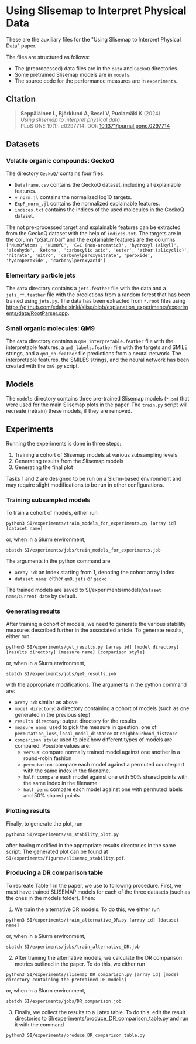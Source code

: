 # Using Slisemap to Interpret Physical Data

These are the auxiliary files for the "Using Slisemap to Interpret Physical Data" paper.

The files are structured as follows:

- The (preprocessed) data files are in the `data` and `GeckoQ` directories.
- Some pretrained Slisemap models are in `models`.
- The source code for the performance measures are in `experiments`.


## Citation

>  __Seppäläinen L, Björklund A, Besel V, Puolamäki K__ (2024)  
>  *Using slisemap to interpret physical data*.  
>  PLoS ONE 19(1): e0297714. DOI: [10.1371/journal.pone.0297714](https://doi.org/10.1371/journal.pone.0297714)


## Datasets

### Volatile organic compounds: GeckoQ

The directory `GeckoQ/` contains four files:

- `Dataframe.csv` contains the GeckoQ dataset, including all explainable features.
- `y_norm.jl` contains the normalized log10 targets.
- `ExpF_norm_.jl` contains the normalized explainable features.
- `indices.txt` contains the indices of the used molecules in the GeckoQ dataset.

The not pre-processed target and explainable features can be extracted from the GeckoQ dataset with the help of `indices.txt`. The targets are in the column "pSat_mbar" and the explainable features are the columns `['NumOfAtoms', 'NumOfC', 'C=C (non-aromatic)', 'hydroxyl (alkyl)', 'aldehyde', 'ketone', 'carboxylic acid', 'ester', 'ether (alicyclic)', 'nitrate', 'nitro', 'carbonylperoxynitrate', 'peroxide', 'hydroperoxide', 'carbonylperoxyacid']`

### Elementary particle jets

The `data` directory contains a `jets.feather` file with the data and a `jets_rf.feather` file with the predictions from a random forest that has been trained using `jets.py`. The data has been extracted from `*.root` files using https://github.com/edahelsinki/slise/blob/explanation_experiments/experiments/data/RootParser.cpp.

### Small organic molecules: QM9

The `data` directory contains a `qm9_interpretable.feather` file with the interpretable features, a `qm9_labels.feather` file with the targets and SMILE strings, and a `qm9_nn.feather` file predictions from a neural network. The interpretable features, the SMILES strings, and the neural network has been created with the `qm9.py` script.

## Models

The `models` directory contains three pre-trained Slisemap models (`*.sm`) that were used for the main Slisemap plots in the paper. The `train.py` script will recreate (retrain) these models, if they are removed.

## Experiments

Running the experiments is done in three steps:
1. Training a cohort of Slisemap models at various subsampling levels
2. Generating results from the Slisemap models
3. Generating the final plot

Tasks 1 and 2 are designed to be run on a Slurm-based environment and may require slight modifications to be run in other configurations.

### Training subsampled models

To train a cohort of models, either run
```
python3 SI/experiments/train_models_for_experiments.py [array id] [dataset name]
```
or, when in a Slurm environment,
```
sbatch SI/experiments/jobs/train_models_for_experiments.job
```
The arguments in the python command are
- `array id`: an index starting from 1, denoting the cohort array index
- `dataset name`: either `qm9`, `jets` or `gecko`

The trained models are saved to SI/experiments/models/`dataset name`/`current date` by default.

### Generating results

After training a cohort of models, we need to generate the various stability measures described further in the associated article. To generate results, either run
```
python3 SI/experiments/get_results.py [array id] [model directory] [results directory] [measure name] [comparison style]
```
or, when in a Slurm environment,
```
sbatch SI/experiments/jobs/get_results.job
```
with the appropriate modifications.
The arguments in the python command are:
- `array id`: similar as above
- `model directory`: a directory containing a cohort of models (such as one generated in the previous step)
- `results directory`: output directory for the results
- `measure name`: used to pick the measure in question. one of `permutation_loss`, `local_model_distance` or `neighbourhood_distance`
- `comparison style`: used to pick how different types of models are compared. Possible values are:
    - `versus`: compare normally trained model against one another in a round-robin fashion
    - `permutation`: compare each model against a permuted counterpart with the
    same index in the filename.
    - `half`: compare each model against one with 50% shared points with the same
    index in the filename.
    - `half_perm`: compare each model against one with permuted labels and 50% shared points

### Plotting results

Finally, to generate the plot, run
```
python3 SI/experiments/sm_stability_plot.py
```
after having modified in the appropriate results directories in the same script.
The generated plot can be found at `SI/experiments/figures/slisemap_stability.pdf`.

### Producing a DR comparison table
To recreate Table 1 in the paper, we use to following procedure.
First, we must have trained SLISEMAP models for each of the three datasets (such as the ones in the models folder).
Then:
1. We train the alternative DR models. To do this, we either run 
```
python3 SI/experiments/train_alternative_DR.py [array id] [dataset name]
```
or, when in a Slurm environment,
```
sbatch SI/experiments/jobs/train_alternative_DR.job
```
2. After training the alternative models, we calculate the DR comparison metrics outlined in the paper. To do this, we either run
```
python3 SI/experiments/slisemap_DR_comparison.py [array id] [model directory containing the pretrained DR models]
```
or, when in a Slurm environment,
```
sbatch SI/experiments/jobs/DR_comparison.job
```
3. Finally, we collect the results to a Latex table. To do this, edit the result directories to SI/experiments/produce_DR_comparison_table.py and run it with the command
```
python3 SI/experiments/produce_DR_comparison_table.py
```
